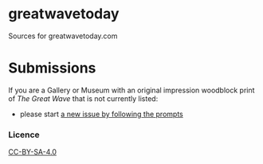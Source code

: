 # greatwavetoday
Sources for greatwavetoday.com

# Submissions

If you are a Gallery or Museum with an original impression woodblock print of _The Great Wave_ that is not currently listed:
- please start [a new issue by following the prompts](https://github.com/gingerbeardman/greatwavetoday/issues/new/choose)

### Licence

[CC-BY-SA-4.0](LICENSE.md)
